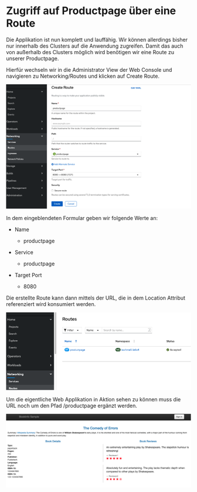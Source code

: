 # Zugriff auf Productpage über eine Route

Die Applikation ist nun komplett und lauffähig. Wir können allerdings bisher nur innerhalb des Clusters auf die Anwendung zugreifen. Damit das auch von außerhalb des Clusters möglich wird benötigen wir eine Route zu unserer Productpage.

Hierfür wechseln wir in die Administrator View der Web Console und navigieren zu Networking/Routes und klicken auf Create Route. 

![](../../../.gitbook/assets/screenshot-2020-09-14-at-16.22.12.png)

In dem eingeblendeten Formular geben wir folgende Werte an:

* Name 
  * productpage
* Service
  * productpage
* Target Port

  * 8080

Die erstellte Route kann dann mittels der URL, die in dem Location Attribut referenziert wird konsumiert werden.

![](../../../.gitbook/assets/screenshot-2020-09-14-at-16.23.13.png)

Um die eigentliche Web Applikation in Aktion sehen zu können muss die URL noch um den Pfad /productpage ergänzt werden.

![](../../../.gitbook/assets/screenshot-2020-09-14-at-16.27.06.png)


